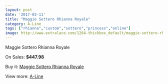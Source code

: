 ```yaml
---
layout: post
date: '2017-03-11'
title: "Maggie Sottero Rhianna Royale"
category: A-Line
tags: ["rhianna","custom","sottero","princess","online"]
image: http://www.extralace.com/1264-thickbox_default/maggie-sottero-rhianna-royale.jpg
---
```

Maggie Sottero Rhianna Royale

On Sales: **$447.98**
<a href="https://www.extralace.com/a-line/602-maggie-sottero-rhianna-royale.html"><amp-img layout="responsive" width="600" height="600" src="//www.extralace.com/1264-thickbox_default/maggie-sottero-rhianna-royale.jpg" alt="Maggie Sottero Rhianna Royale 0" /></a>
<a href="https://www.extralace.com/a-line/602-maggie-sottero-rhianna-royale.html"><amp-img layout="responsive" width="600" height="600" src="//www.extralace.com/1265-thickbox_default/maggie-sottero-rhianna-royale.jpg" alt="Maggie Sottero Rhianna Royale 1" /></a>

Buy it: [Maggie Sottero Rhianna Royale](https://www.extralace.com/a-line/602-maggie-sottero-rhianna-royale.html "Maggie Sottero Rhianna Royale")

View more: [A-Line](https://www.extralace.com/2-a-line "A-Line")